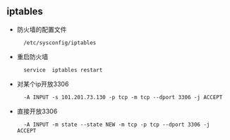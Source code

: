 ## iptables
- 防火墙的配置文件

		/etc/sysconfig/iptables
- 重启防火墙

		service  iptables restart

- 对某个ip开放3306

		-A INPUT -s 101.201.73.130 -p tcp -m tcp --dport 3306 -j ACCEPT
- 直接开放3306

		-A INPUT -m state --state NEW -m tcp -p tcp --dport 3306 -j ACCEPT